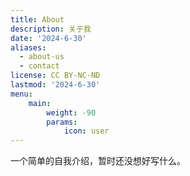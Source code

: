 ```yaml
---
title: About
description: 关于我
date: '2024-6-30'
aliases:
  - about-us
  - contact
license: CC BY-NC-ND
lastmod: '2024-6-30'
menu:
    main: 
        weight: -90
        params:
            icon: user
---
```

一个简单的自我介绍，暂时还没想好写什么。

